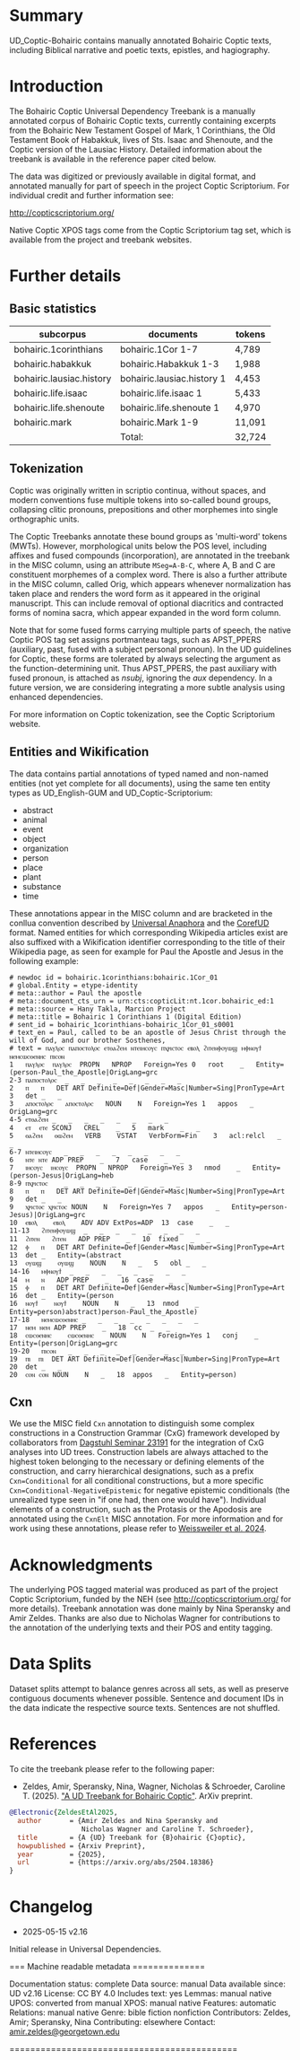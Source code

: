 # Summary

UD_Coptic-Bohairic contains manually annotated Bohairic Coptic texts, including Biblical narrative and poetic texts, epistles, and hagiography.

# Introduction

The Bohairic Coptic Universal Dependency Treebank is a manually annotated corpus of Bohairic Coptic texts, currently containing excerpts from the Bohairic New Testament Gospel of Mark, 1 Corinthians, the Old Testament Book of Habakkuk, lives of Sts. Isaac and Shenoute, and the Coptic version of the Lausiac History. Detailed information about the treebank is available in the reference paper cited below.

The data was digitized or previously available in digital format, and annotated manually for part of speech in the project Coptic Scriptorium. For individual credit and further information see:

http://copticscriptorium.org/

Native Coptic XPOS tags come from the Coptic Scriptorium tag set, which is available from the project and treebank websites.

# Further details

## Basic statistics
|      subcorpus            |        documents            | tokens  |
| ------------------------- | --------------------------- | ------- |
| bohairic.1corinthians     | bohairic.1Cor 1-7           |   4,789 |
| bohairic.habakkuk         | bohairic.Habakkuk 1-3       |   1,988 |
| bohairic.lausiac.history  | bohairic.lausiac.history 1  |   4,453 |
| bohairic.life.isaac       | bohairic.life.isaac 1       |   5,433 |
| bohairic.life.shenoute    | bohairic.life.shenoute 1    |   4,970 |
| bohairic.mark             | bohairic.Mark 1-9           |  11,091 |
|                           | Total:                      |  32,724 |

## Tokenization

Coptic was originally written in scriptio continua, without spaces, and modern conventions fuse multiple tokens into so-called bound groups, collapsing clitic pronouns, prepositions and other morphemes into single orthographic units.

The Coptic Treebanks annotate these bound groups as 'multi-word' tokens (MWTs). However, morphological units below the POS level, including affixes and fused compounds (incorporation), are annotated in the treebank in the MISC column, using an attribute `MSeg=A-B-C`, where A, B and C are constituent morphemes of a complex word. There is also a further attribute in the MISC column, called Orig, which appears whenever normalization has taken place and renders the word form as it appeared in the original manuscript. This can include removal of optional diacritics and contracted forms of nomina sacra, which appear expanded in the word form column.

Note that for some fused forms carrying multiple parts of speech, the native Coptic POS tag set assigns portmanteau tags, such as APST_PPERS (auxiliary, past, fused with a subject personal pronoun). In the UD guidelines for Coptic, these forms are tolerated by always selecting the argument as the function-determining unit. Thus APST_PPERS, the past auxiliary with fused pronoun, is attached as *nsubj*, ignoring the *aux* dependency. In a future version, we are considering integrating a more subtle analysis using enhanced dependencies.

For more information on Coptic tokenization, see the Coptic Scriptorium website.

## Entities and Wikification

The data contains partial annotations of typed named and non-named entities (not yet complete for all documents), using the same ten entity types as UD_English-GUM and UD_Coptic-Scriptorium:

  * abstract
  * animal
  * event
  * object
  * organization
  * person
  * place
  * plant
  * substance
  * time

These annotations appear in the MISC column and are bracketed in the conllua convention described by [Universal Anaphora](https://universalanaphora.org/) and the [CorefUD](https://ufal.mff.cuni.cz/corefud) format. Named entities for which corresponding Wikipedia articles exist are also suffixed with a Wikification identifier corresponding to the title of their Wikipedia page, as seen for example for Paul the Apostle and Jesus in the following example:

```CoNLL-U
# newdoc id = bohairic.1corinthians:bohairic.1Cor_01
# global.Entity = etype-identity
# meta::author = Paul the apostle
# meta::document_cts_urn = urn:cts:copticLit:nt.1cor.bohairic_ed:1
# meta::source = Hany Takla, Marcion Project
# meta::title = Bohairic 1 Corinthians 1 (Digital Edition)
# sent_id = bohairic_1corinthians-bohairic_1Cor_01_s0001
# text_en = Paul, called to be an apostle of Jesus Christ through the will of God, and our brother Sosthenes,
# text = ⲡⲁⲩⲗⲟⲥ ⲡⲁⲡⲟⲥⲧⲟⲗⲟⲥ ⲉⲧⲑⲁϩⲉⲙ ⲛⲧⲉⲓⲏⲥⲟⲩⲥ ⲡⲭⲣⲓⲥⲧⲟⲥ ⲉⲃⲟⲗ ϩⲓⲧⲉⲛⲫⲟⲩⲱϣ ⲙⲫⲛⲟⲩϯ ⲛⲉⲙⲥⲱⲥⲑⲉⲛⲏⲥ ⲡⲓⲥⲟⲛ
1	ⲡⲁⲩⲗⲟⲥ	ⲡⲁⲩⲗⲟⲥ	PROPN	NPROP	Foreign=Yes	0	root	_	Entity=(person-Paul_the_Apostle|OrigLang=grc
2-3	ⲡⲁⲡⲟⲥⲧⲟⲗⲟⲥ	_	_	_	_	_	_	_	_
2	ⲡ	ⲡ	DET	ART	Definite=Def|Gender=Masc|Number=Sing|PronType=Art	3	det	_	_
3	ⲁⲡⲟⲥⲧⲟⲗⲟⲥ	ⲁⲡⲟⲥⲧⲟⲗⲟⲥ	NOUN	N	Foreign=Yes	1	appos	_	OrigLang=grc
4-5	ⲉⲧⲑⲁϩⲉⲙ	_	_	_	_	_	_	_	_
4	ⲉⲧ	ⲉⲧⲉ	SCONJ	CREL	_	5	mark	_	_
5	ⲑⲁϩⲉⲙ	ⲑⲱϩⲉⲙ	VERB	VSTAT	VerbForm=Fin	3	acl:relcl	_	_
6-7	ⲛⲧⲉⲓⲏⲥⲟⲩⲥ	_	_	_	_	_	_	_	_
6	ⲛⲧⲉ	ⲛⲧⲉ	ADP	PREP	_	7	case	_	_
7	ⲓⲏⲥⲟⲩⲥ	ⲓⲏⲥⲟⲩⲥ	PROPN	NPROP	Foreign=Yes	3	nmod	_	Entity=(person-Jesus|OrigLang=heb
8-9	ⲡⲭⲣⲓⲥⲧⲟⲥ	_	_	_	_	_	_	_	_
8	ⲡ	ⲡ	DET	ART	Definite=Def|Gender=Masc|Number=Sing|PronType=Art	9	det	_	_
9	ⲭⲣⲓⲥⲧⲟⲥ	ⲭⲣⲓⲥⲧⲟⲥ	NOUN	N	Foreign=Yes	7	appos	_	Entity=person-Jesus)|OrigLang=grc
10	ⲉⲃⲟⲗ	ⲉⲃⲟⲗ	ADV	ADV	ExtPos=ADP	13	case	_	_
11-13	ϩⲓⲧⲉⲛⲫⲟⲩⲱϣ	_	_	_	_	_	_	_	_
11	ϩⲓⲧⲉⲛ	ϩⲓⲧⲉⲛ	ADP	PREP	_	10	fixed	_	_
12	ⲫ	ⲡ	DET	ART	Definite=Def|Gender=Masc|Number=Sing|PronType=Art	13	det	_	Entity=(abstract
13	ⲟⲩⲱϣ	ⲟⲩⲱϣ	NOUN	N	_	5	obl	_	_
14-16	ⲙⲫⲛⲟⲩϯ	_	_	_	_	_	_	_	_
14	ⲙ	ⲛ	ADP	PREP	_	16	case	_	_
15	ⲫ	ⲡ	DET	ART	Definite=Def|Gender=Masc|Number=Sing|PronType=Art	16	det	_	Entity=(person
16	ⲛⲟⲩϯ	ⲛⲟⲩϯ	NOUN	N	_	13	nmod	_	Entity=person)abstract)person-Paul_the_Apostle)
17-18	ⲛⲉⲙⲥⲱⲥⲑⲉⲛⲏⲥ	_	_	_	_	_	_	_	_
17	ⲛⲉⲙ	ⲛⲉⲙ	ADP	PREP	_	18	cc	_	_
18	ⲥⲱⲥⲑⲉⲛⲏⲥ	ⲥⲱⲥⲑⲉⲛⲏⲥ	NOUN	N	Foreign=Yes	1	conj	_	Entity=(person|OrigLang=grc
19-20	ⲡⲓⲥⲟⲛ	_	_	_	_	_	_	_	_
19	ⲡⲓ	ⲡⲓ	DET	ART	Definite=Def|Gender=Masc|Number=Sing|PronType=Art	20	det	_	_
20	ⲥⲟⲛ	ⲥⲟⲛ	NOUN	N	_	18	appos	_	Entity=person)
```

## Cxn

We use the MISC field `Cxn` annotation to distinguish some complex constructions in a Construction Grammar (CxG) framework developed by collaborators from [Dagstuhl Seminar 23191](https://www.dagstuhl.de/en/seminars/seminar-calendar/seminar-details/23191) for the integration of CxG analyses into UD trees. Construction labels are always attached to the highest token belonging to the necessary or defining elements of the construction, and carry hierarchical designations, such as a prefix `Cxn=Conditional` for all conditional constructions, but a more specific `Cxn=Conditional-NegativeEpistemic` for negative epistemic conditionals (the unrealized type seen in "if one had, then one would have"). Individual elements of a construction, such as the Protasis or the Apodosis are annotated using the `CxnElt` MISC annotation. For more information and for work using these annotations, please refer to [Weissweiler et al. 2024](https://aclanthology.org/2024.lrec-main.1471).

# Acknowledgments

The underlying POS tagged material was produced as part of the project Coptic Scriptorium, funded by the NEH (see http://copticscriptorium.org/ for more details). Treebank annotation was done mainly by Nina Speransky and Amir Zeldes. Thanks are also due to Nicholas Wagner for contributions to the annotation of the underlying texts and their POS and entity tagging.

# Data Splits

Dataset splits attempt to balance genres across all sets, as well as preserve contiguous documents whenever possible. Sentence and document IDs in the data indicate the respective source texts. Sentences are not shuffled.

# References

To cite the treebank please refer to the following paper:

  * Zeldes, Amir, Speransky, Nina, Wagner, Nicholas & Schroeder, Caroline T. (2025). ["A UD Treebank for Bohairic Coptic"](https://arxiv.org/abs/2504.18386). ArXiv preprint.

```bibtex
@Electronic{ZeldesEtAl2025,
  author       = {Amir Zeldes and Nina Speransky and
                  Nicholas Wagner and Caroline T. Schroeder},
  title        = {A {UD} Treebank for {B}ohairic {C}optic},
  howpublished = {Arxiv Preprint},
  year         = {2025},
  url          = {https://arxiv.org/abs/2504.18386}
}
```

# Changelog

  * 2025-05-15 v2.16

Initial release in Universal Dependencies.

=== Machine readable metadata ==============

Documentation status: complete
Data source: manual
Data available since: UD v2.16
License: CC BY 4.0
Includes text: yes
Lemmas: manual native
UPOS: converted from manual
XPOS: manual native
Features: automatic
Relations: manual native
Genre: bible fiction nonfiction
Contributors: Zeldes, Amir; Speransky, Nina
Contributing: elsewhere
Contact: amir.zeldes@georgetown.edu

============================================